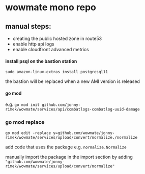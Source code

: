 # wowmate mono repo

## manual steps:

- creating the public hosted zone in route53
- enable http api logs
- enable cloudfront advanced metrics

#### install psql on the bastion station 

`sudo amazon-linux-extras install postgresql11`

the bastion will be replaced when a new AMI version is released

#### go mod

e.g. `go mod init github.com/jonny-rimek/wowmate/services/api/combatlogs-combatlog-uuid-damage`

### go mod replace

`go mod edit -replace y=github.com/wowmate/jonny-rimek/wowmate/services/upload/convert/normalize./normalize`

add code that uses the package e.g. `normalize.Normalize`

manually import the package in the import section by adding `"github.com/wowmate/jonny-rimek/wowmate/services/upload/convert/normalize"`